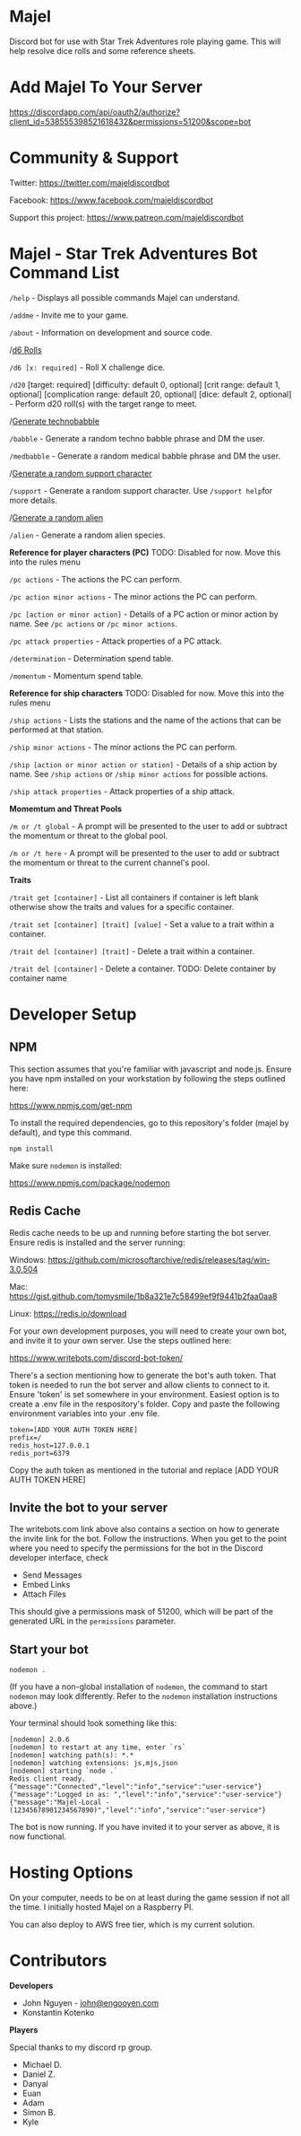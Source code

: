 # Majel

Discord bot for use with Star Trek Adventures role playing game. This will help resolve dice rolls and some reference sheets.

# Add Majel To Your Server

https://discordapp.com/api/oauth2/authorize?client_id=538555398521618432&permissions=51200&scope=bot

# Community & Support

Twitter: https://twitter.com/majeldiscordbot

Facebook: https://www.facebook.com/majeldiscordbot

Support this project: https://www.patreon.com/majeldiscordbot

# Majel - Star Trek Adventures Bot Command List

`/help` - Displays all possible commands Majel can understand.

`/addme` - Invite me to your game.

`/about` - Information on development and source code.

/[d6 Rolls](https://i.imgur.com/DOaORZP.png "d6 Rolls")

`/d6 [x: required]` - Roll X challenge dice.

`/d20` [target: required] [difficulty: default 0, optional] [crit range: default 1, optional] [complication range: default 20, optional] [dice: default 2, optional] - Perform d20 roll(s) with the target range to meet.

/[Generate technobabble](https://i.imgur.com/ZjEKeUc.jpg "Generate technobabble")

`/babble` - Generate a random techno babble phrase and DM the user.

`/medbabble` - Generate a random medical babble phrase and DM the user.

/[Generate a random support character](https://i.imgur.com/66gHBEU.png "Generate a random support character")

`/support` - Generate a random support character. Use `/support help`for more details.

/[Generate a random alien](https://i.imgur.com/kuuDYnj.jpg "Generate a random alien")

`/alien` - Generate a random alien species.

**Reference for player characters (PC)** TODO: Disabled for now. Move this into the rules menu

`/pc actions` - The actions the PC can perform.

`/pc action minor actions` - The minor actions the PC can perform.

`/pc [action or minor action]` - Details of a PC action or minor action by name. See `/pc actions` or `/pc minor actions`.

`/pc attack properties` - Attack properties of a PC attack.

`/determination` - Determination spend table.

`/momentum` - Momentum spend table.

**Reference for ship characters** TODO: Disabled for now. Move this into the rules menu

`/ship actions` - Lists the stations and the name of the actions that can be performed at that station.

`/ship minor actions` - The minor actions the PC can perform.

`/ship [action or minor action or station]` - Details of a ship action by name. See `/ship actions` or `/ship minor actions` for possible actions.

`/ship attack properties` - Attack properties of a ship attack.

**Momemtum and Threat Pools**

`/m or /t global` - A prompt will be presented to the user to add or subtract the momentum or threat to the global pool.

`/m or /t here` - A prompt will be presented to the user to add or subtract the momentum or threat to the current channel's pool.

**Traits**

`/trait get [container]` - List all containers if container is left blank otherwise show the traits and values for a specific container.

`/trait set [container] [trait] [value]` - Set a value to a trait within a container.

`/trait del [container] [trait]` - Delete a trait within a container.

`/trait del [container]` - Delete a container. TODO: Delete container by container name


# Developer Setup

## NPM
This section assumes that you're familiar with javascript and node.js. Ensure you have npm installed on your workstation by following the steps outlined here:

https://www.npmjs.com/get-npm

To install the required dependencies, go to this repository's folder (majel by default), and type this command.

```
npm install
```

Make sure `nodemon` is installed:

https://www.npmjs.com/package/nodemon

## Redis Cache
Redis cache needs to be up and running before starting the bot server. Ensure redis is installed and the server running:

Windows: https://github.com/microsoftarchive/redis/releases/tag/win-3.0.504

Mac: https://gist.github.com/tomysmile/1b8a321e7c58499ef9f9441b2faa0aa8

Linux: https://redis.io/download

For your own development purposes, you will need to create your own bot, and invite it to your own server. Use the steps outlined here:

https://www.writebots.com/discord-bot-token/

There's a section mentioning how to generate the bot's auth token. That token is needed to run the bot server and allow clients to connect to it. Ensure 'token' is set somewhere in your environment. Easiest option is to create a .env file in the respository's folder. Copy and paste the following environment variables into your .env file.

```
token=[ADD YOUR AUTH TOKEN HERE]
prefix=/
redis_host=127.0.0.1
redis_port=6379
```
Copy the auth token as mentioned in the tutorial and replace [ADD YOUR AUTH TOKEN HERE]

## Invite the bot to your server

The writebots.com link above also contains a section on how to generate the invite link for the bot. Follow the instructions.
When you get to the point where you need to specify the permissions for the bot in the Discord developer interface, check

* Send Messages
* Embed Links
* Attach Files

This should give a permissions mask of 51200, which will be part of the generated URL in the `permissions` parameter.

## Start your bot

```
nodemon .
```

(If you have a non-global installation of `nodemon`, the command to start `nodemon` may look differently. Refer to the `nodemon` installation instructions above.)

Your terminal should look something like this:
```
[nodemon] 2.0.6
[nodemon] to restart at any time, enter `rs`
[nodemon] watching path(s): *.*
[nodemon] watching extensions: js,mjs,json
[nodemon] starting `node .`
Redis client ready.
{"message":"Connected","level":"info","service":"user-service"}
{"message":"Logged in as: ","level":"info","service":"user-service"}
{"message":"Majel-Local - (12345678901234567890)","level":"info","service":"user-service"}
```

The bot is now running. If you have invited it to your server as above, it is now functional.

# Hosting Options

On your computer, needs to be on at least during the game session if not all the time. I initially hosted Majel on a Raspberry PI.

You can also deploy to AWS free tier, which is my current solution.

# Contributors

**Developers**

- John Nguyen - john@engooyen.com
- Konstantin Kotenko

**Players**

Special thanks to my discord rp group.

- Michael D.
- Daniel Z.
- Danyal
- Euan
- Adam
- Simon B.
- Kyle
